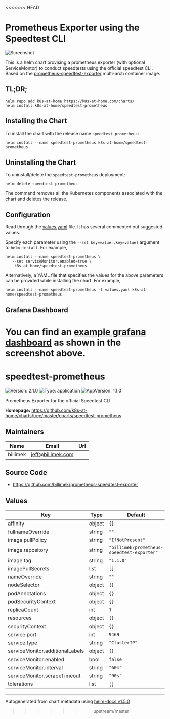<<<<<<< HEAD
# Prometheus Exporter using the Speedtest CLI

![Screenshot](https://i.imgur.com/iIzWUre.png)

This is a helm chart provising a prometheus exporter (with optional ServiceMontor) to conduct speedtests using the official speedtest CLI.  Based on the [prometheus-speedtest-exporter](https://github.com/billimek/prometheus-speedtest-exporter) multi-arch container image.

## TL;DR;

```console
helm repo add k8s-at-home https://k8s-at-home.com/charts/
helm install k8s-at-home/speedtest-prometheus
```

## Installing the Chart

To install the chart with the release name `speedtest-prometheus`:

```console
helm install --name speedtest-prometheus k8s-at-home/speedtest-prometheus
```

## Uninstalling the Chart

To uninstall/delete the `speedtest-prometheus` deployment:

```console
helm delete speedtest-prometheus
```

The command removes all the Kubernetes components associated with the chart and deletes the release.

## Configuration

Read through the [values.yaml](https://github.com/k8s-at-home/charts/blob/master/charts/speedtest-prometheus/values.yaml) file. It has several commented out suggested values.

Specify each parameter using the `--set key=value[,key=value]` argument to `helm install`. For example,

```console
helm install --name speedtest-prometheus \
   --set serviceMonitor.enabled=true \
    k8s-at-home/speedtest-prometheus
```

Alternatively, a YAML file that specifies the values for the above parameters can be provided while installing the chart. For example,

```console
helm install --name speedtest-prometheus -f values.yaml k8s-at-home/speedtest-prometheus
```

## Grafana Dashboard

You can find an [example grafana dashboard](https://github.com/billimek/prometheus-speedtest-exporter/blob/master/speedtest-exporter.json) as shown in the screenshot above.
=======
# speedtest-prometheus

![Version: 2.1.0](https://img.shields.io/badge/Version-2.1.0-informational?style=flat-square) ![Type: application](https://img.shields.io/badge/Type-application-informational?style=flat-square) ![AppVersion: 1.1.0](https://img.shields.io/badge/AppVersion-1.1.0-informational?style=flat-square)

Prometheus Exporter for the official Speedtest CLI

**Homepage:** <https://github.com/k8s-at-home/charts/tree/master/charts/speedtest-prometheus>

## Maintainers

| Name | Email | Url |
| ---- | ------ | --- |
| billimek | jeff@billimek.com |  |

## Source Code

* <https://github.com/billimek/prometheus-speedtest-exporter>

## Values

| Key | Type | Default | Description |
|-----|------|---------|-------------|
| affinity | object | `{}` |  |
| fullnameOverride | string | `""` |  |
| image.pullPolicy | string | `"IfNotPresent"` |  |
| image.repository | string | `"billimek/prometheus-speedtest-exporter"` |  |
| image.tag | string | `"1.1.0"` |  |
| imagePullSecrets | list | `[]` |  |
| nameOverride | string | `""` |  |
| nodeSelector | object | `{}` |  |
| podAnnotations | object | `{}` |  |
| podSecurityContext | object | `{}` |  |
| replicaCount | int | `1` |  |
| resources | object | `{}` |  |
| securityContext | object | `{}` |  |
| service.port | int | `9469` |  |
| service.type | string | `"ClusterIP"` |  |
| serviceMonitor.additionalLabels | object | `{}` |  |
| serviceMonitor.enabled | bool | `false` |  |
| serviceMonitor.interval | string | `"60m"` |  |
| serviceMonitor.scrapeTimeout | string | `"90s"` |  |
| tolerations | list | `[]` |  |

----------------------------------------------
Autogenerated from chart metadata using [helm-docs v1.5.0](https://github.com/norwoodj/helm-docs/releases/v1.5.0)
>>>>>>> upstream/master

